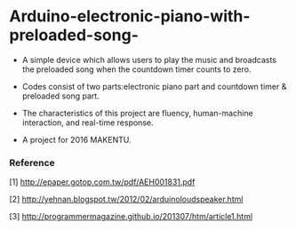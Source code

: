 # Arduino-electronic-piano-with-preloaded-song-
* A simple device which allows users to play the music and broadcasts the preloaded song when the countdown timer counts to zero.

* Codes consist of two parts:electronic piano part and countdown timer & preloaded song part.

* The characteristics of this project are fluency, human-machine interaction, and real-time response. 

* A project for 2016 MAKENTU.

### Reference
[1] http://epaper.gotop.com.tw/pdf/AEH001831.pdf

[2] http://yehnan.blogspot.tw/2012/02/arduinoloudspeaker.html

[3] http://programmermagazine.github.io/201307/htm/article1.html
